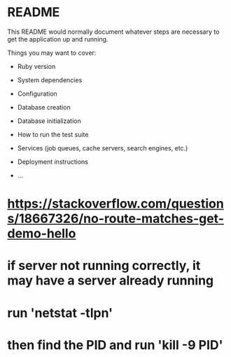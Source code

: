 # README

This README would normally document whatever steps are necessary to get the
application up and running.

Things you may want to cover:

* Ruby version

* System dependencies

* Configuration

* Database creation

* Database initialization

* How to run the test suite

* Services (job queues, cache servers, search engines, etc.)

* Deployment instructions

* ...

# https://stackoverflow.com/questions/18667326/no-route-matches-get-demo-hello

# if server not running correctly, it may have a server already running
# run 'netstat -tlpn'
# then find the PID and run 'kill -9 PID'